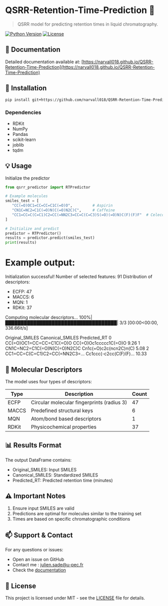 # QSRR-Retention-Time-Prediction 🔬

> QSRR model for predicting retention times in liquid chromatography.

[![Python Version](https://img.shields.io/badge/python-3.6%2B-blue)]()
[![License](https://img.shields.io/badge/license-MIT-green.svg)]()

## 📖 Documentation 

Detailed documentation available at: [https://narvall018.github.io/QSRR-Retention-Time-Prediction](https://narvall018.github.io/QSRR-Retention-Time-Prediction)

## 🚀 Installation

```bash
pip install git+https://github.com/narvall018/QSRR-Retention-Time-Prediction.git
```

### Dependencies
- RDKit
- NumPy  
- Pandas
- scikit-learn
- joblib
- tqdm

## 💡 Usage

Initialize the predictor

```python
from qsrr_predictor import RTPredictor

# Example molecules
smiles_test = [
   "CC(=O)OC1=CC=CC=C1C(=O)O",         # Aspirin
   "CN1C=NC2=C1C(=O)N(C(=O)N2C)C",     # Caffeine
   "CC1=CC=C(C=C1)C2=CC(=NN2C3=CC=C(C=C3)S(=O)(=O)N)C(F)(F)F"  # Celecoxib
]

# Initialize and predict
predictor = RTPredictor()
results = predictor.predict(smiles_test)
print(results)
```

# Example output:
Initialization successful!
Number of selected features: 91
Distribution of descriptors:
- ECFP: 47
- MACCS: 6
- MQN: 1
- RDKit: 37

Computing molecular descriptors...
100%|████████████████████████████████████| 3/3 [00:00<00:00, 336.66it/s]

  Original_SMILES                    Canonical_SMILES         Predicted_RT
0  CC(=O)OC1=CC=CC=C1C(=O)O         CC(=O)Oc1ccccc1C(=O)O    9.26
1  CN1C=NC2=C1C(=O)N(C(=O)N2C)C     Cn1c(=O)c2c(ncn2C)n(C)   5.08
2  CC1=CC=C(C=C1)C2=CC(=NN2C3=...   Cc1ccc(-c2cc(C(F)(F)...  10.33


## 🧬 Molecular Descriptors

The model uses four types of descriptors:

| Type | Description | Count |
|------|-------------|-------|
| ECFP | Circular molecular fingerprints (radius 3) | 47 |
| MACCS | Predefined structural keys | 6 |
| MQN | Atom/bond based descriptors | 1 |
| RDKit | Physicochemical properties | 37 |

## 📊 Results Format

The output DataFrame contains:
- Original_SMILES: Input SMILES
- Canonical_SMILES: Standardized SMILES
- Predicted_RT: Predicted retention time (minutes)

## ⚠️ Important Notes

1. Ensure input SMILES are valid
2. Predictions are optimal for molecules similar to the training set
3. Times are based on specific chromatographic conditions

## 📫 Support & Contact

For any questions or issues:
- Open an issue on GitHub
- Contact me : julien.sade@u-pec.fr
- Check the [documentation](https://narvall018.github.io/QSRR-Retention-Time-Prediction)

## 📄 License

This project is licensed under MIT - see the [LICENSE](LICENSE) file for details.